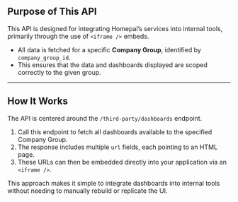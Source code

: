 ## Purpose of This API
This API is designed for integrating Homepal’s services into internal tools, primarily through the use of `<iframe />` embeds.  

- All data is fetched for a specific **Company Group**, identified by `company_group_id`.  
- This ensures that the data and dashboards displayed are scoped correctly to the given group.  

---

## How It Works
The API is centered around the `/third-party/dashboards` endpoint.  

1. Call this endpoint to fetch all dashboards available to the specified Company Group.  
2. The response includes multiple `url` fields, each pointing to an HTML page.  
3. These URLs can then be embedded directly into your application via an `<iframe />`.  

This approach makes it simple to integrate dashboards into internal tools without needing to manually rebuild or replicate the UI.
